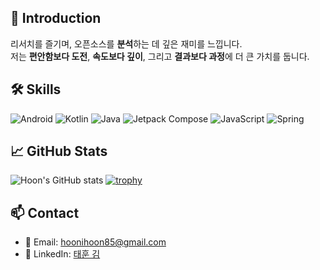 ## 👋 Introduction

리서치를 즐기며, 오픈소스를 **분석**하는 데 깊은 재미를 느낍니다.  
저는 **편안함보다 도전**, **속도보다 깊이**, 그리고 **결과보다 과정**에 더 큰 가치를 둡니다.  

## 🛠 Skills

<p align="left">
  <img src="https://img.shields.io/badge/Android-3DDC84?style=for-the-badge&logo=android&logoColor=white" alt="Android"/>
  <img src="https://img.shields.io/badge/Kotlin-7F52FF?style=for-the-badge&logo=kotlin&logoColor=white" alt="Kotlin"/>
  <img src="https://img.shields.io/badge/Java-007396?style=for-the-badge&logo=java&logoColor=white" alt="Java"/>
  <img src="https://img.shields.io/badge/Jetpack%20Compose-4285F4?style=for-the-badge&logo=jetpack-compose&logoColor=white" alt="Jetpack Compose"/>
  <img src="https://img.shields.io/badge/JavaScript-F7DF1E?style=for-the-badge&logo=javascript&logoColor=black" alt="JavaScript"/>
  <img src="https://img.shields.io/badge/Spring-6DB33F?style=for-the-badge&logo=spring&logoColor=white" alt="Spring"/>
</p>



## 📈 GitHub Stats

![Hoon's GitHub stats](https://github-readme-stats.vercel.app/api?username=hoonihoon85&show_icons=true&theme=radical)
[![trophy](https://github-profile-trophy.vercel.app/?username=hoonihoon85&theme=radical&no-frame=true&column=7)](https://github.com/ryo-ma/github-profile-trophy)



## 📫 Contact

- 📧 Email: [hoonihoon85@gmail.com](mailto:hoonihoon85@gmail.com)
- 💼 LinkedIn: [태훈 김](https://www.linkedin.com/in/%ED%83%9C%ED%9B%88-%EA%B9%80-60971115b/)
